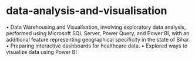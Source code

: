 # data-analysis-and-visualisation
• Data Warehousing and Visualisation, involving exploratory data analysis, performed using Microsoft SQL Server,
Power Query, and Power BI, with an additional feature representing geographical specificity in the state of Bihar.
• Preparing interactive dashboards for healthcare data.
• Explored ways to visualize data using Power BI
